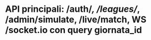 # API principali: /auth/*, /leagues/*, /admin/simulate, /live/match, WS /socket.io con query giornata_id
